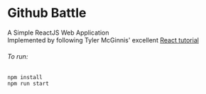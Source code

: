 # Github Battle
A Simple ReactJS Web Application  
Implemented by following Tyler McGinnis' excellent [React tutorial](http://courses.reactjsprogram.com/courses/reactjsfundamentals)  



###### To run:
```
npm install
npm run start
```